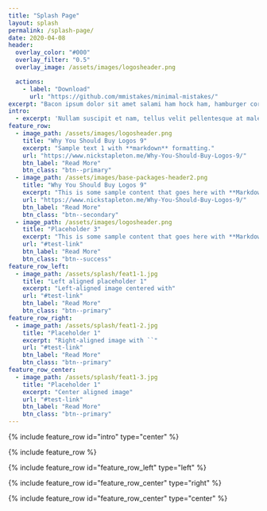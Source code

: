 ```yaml
---
title: "Splash Page"
layout: splash
permalink: /splash-page/
date: 2020-04-08
header:
  overlay_color: "#000"
  overlay_filter: "0.5"
  overlay_image: /assets/images/logosheader.png

  actions:
    - label: "Download"
      url: "https://github.com/mmistakes/minimal-mistakes/"
excerpt: "Bacon ipsum dolor sit amet salami ham hock ham, hamburger corned beef short ribs kielbasa biltong t-bone drumstick tri-tip tail sirloin pork chop."
intro: 
  - excerpt: 'Nullam suscipit et nam, tellus velit pellentesque at malesuada, enim eaque. Quis nulla, netus tempor in diam gravida tincidunt, *proin faucibus* voluptate felis id sollicitudin. Centered with `type="center"`'
feature_row:
  - image_path: /assets/images/logosheader.png
    title: "Why You Should Buy Logos 9"
    excerpt: "Sample text 1 with **markdown** formatting."
    url: "https://www.nickstapleton.me/Why-You-Should-Buy-Logos-9/"
    btn_label: "Read More"
    btn_class: "btn--primary"
  - image_path: /assets/images/base-packages-header2.png
    title: "Why You Should Buy Logos 9"
    excerpt: "This is some sample content that goes here with **Markdown** formatting."
    url: "https://www.nickstapleton.me/Why-You-Should-Buy-Logos-9/"
    btn_label: "Read More"
    btn_class: "btn--secondary"
  - image_path: /assets/images/logosheader.png
    title: "Placeholder 3"
    excerpt: "This is some sample content that goes here with **Markdown** formatting."
    url: "#test-link"
    btn_label: "Read More"
    btn_class: "btn--success"
feature_row_left:
  - image_path: /assets/splash/feat1-1.jpg
    title: "Left aligned placeholder 1"
    excerpt: "Left-aligned image centered with"
    url: "#test-link"
    btn_label: "Read More"
    btn_class: "btn--primary"
feature_row_right:
  - image_path: /assets/splash/feat1-2.jpg
    title: "Placeholder 1"
    excerpt: "Right-aligned image with ``"
    url: "#test-link"
    btn_label: "Read More"
    btn_class: "btn--primary"
feature_row_center:
  - image_path: /assets/splash/feat1-3.jpg
    title: "Placeholder 1"
    excerpt: "Center aligned image"
    url: "#test-link"
    btn_label: "Read More"
    btn_class: "btn--primary"
---
```


{% include feature_row id="intro" type="center" %}

{% include feature_row %}

{% include feature_row id="feature_row_left" type="left" %}

{% include feature_row id="feature_row_center" type="right" %}

{% include feature_row id="feature_row_center" type="center" %}
